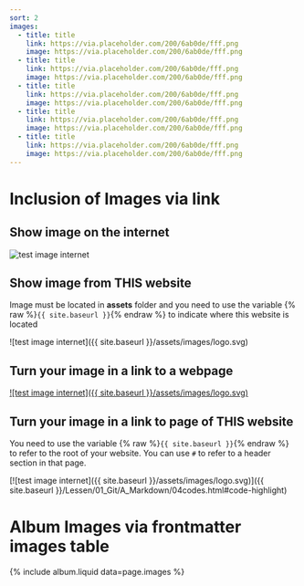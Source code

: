 ```yaml
---
sort: 2
images:
  - title: title
    link: https://via.placeholder.com/200/6ab0de/fff.png
    image: https://via.placeholder.com/200/6ab0de/fff.png
  - title: title
    link: https://via.placeholder.com/200/6ab0de/fff.png
    image: https://via.placeholder.com/200/6ab0de/fff.png
  - title: title
    link: https://via.placeholder.com/200/6ab0de/fff.png
    image: https://via.placeholder.com/200/6ab0de/fff.png
  - title: title
    link: https://via.placeholder.com/200/6ab0de/fff.png
    image: https://via.placeholder.com/200/6ab0de/fff.png
  - title: title
    link: https://via.placeholder.com/200/6ab0de/fff.png
    image: https://via.placeholder.com/200/6ab0de/fff.png
---
```


# Inclusion of Images via link

## Show image on the internet

![test image internet](https://ingegnomakerspace.github.io/inclusievekets/assets/images/logo.svg)

## Show image from THIS website

Image must be located in **assets** folder and you need to use the variable {% raw %}`{{ site.baseurl }}`{% endraw %} to indicate where this website is located

![test image internet]({{ site.baseurl }}/assets/images/logo.svg)

## Turn your image in a link to a webpage

[![test image internet]({{ site.baseurl }}/assets/images/logo.svg)](https://ingegnomakerspace.github.io/inclusievekets/)

## Turn your image in a link to page of THIS website

You need to use the variable {% raw %}`{{ site.baseurl }}`{% endraw %} to refer to the root of your website. You can use `#` to refer to a header section in that page.

[![test image internet]({{ site.baseurl }}/assets/images/logo.svg)]({{ site.baseurl }}/Lessen/01_Git/A_Markdown/04codes.html#code-highlight)

# Album Images via frontmatter images table

{% include album.liquid data=page.images %}

